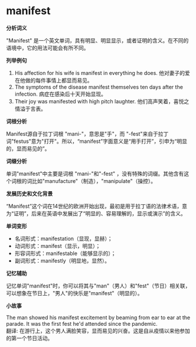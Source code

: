 # manifest

**分析词义**

  

"Manifest" 是一个英文单词，具有明显、明显显示，或者证明的含义。在不同的语境中，它的用法可能会有所不同。

  

**列举例句**

  

1.  His affection for his wife is manifest in everything he does. 他对妻子的爱在他做的每件事情上都显而易见。
2.  The symptoms of the disease manifest themselves ten days after the infection. 病症在感染后十天开始显现。
3.  Their joy was manifested with high pitch laughter. 他们高声笑着，喜悦之情溢于言表。

  

**词根分析**

  

Manifest源自于拉丁词根 "mani-"，意思是"手"，而 "-fest"来自于拉丁词"festus"意为"打开"。所以，“manifest”字面意义是“用手打开”，引申为“明显的，显而易见的”。

  

**词缀分析**

  

单词"manifest"中主要是词根 "mani-"和"-fest" ，没有特殊的词缀。其他含有这个词根的词比如"manufacture"（制造），"manipulate"（操控）。

  

**发展历史和文化背景**

  

“Manifest”这个词在14世纪的欧洲开始出现，最初是用于拉丁语的法律术语，意为“证明”，后来在英语中发展出了“明显的、容易理解的，显示或演示”的含义。

  

**单词变形**

  

*   名词形式：manifestation（显现，显赫）；
*   动词形式：manifest（显示，明显）；
*   形容词形式：manifestable（能够显示的）；
*   副词形式：manifestly（明显地，显然）。

  

**记忆辅助**

  

记忆单词"manifest"时，你可以将其与"man"（男人）和"fest"（节日）相关联，可以想象在节日上，"男人"的快乐是"manifest"（明显的）。

  

**小故事**

  

The man showed his manifest excitement by beaming from ear to ear at the parade. It was the first fest he'd attended since the pandemic.  
翻译: 在游行上，这个男人满脸笑容，显而易见的兴奋。这是自从疫情以来他参加的第一个节日活动。
